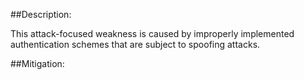 ##Description:

This attack-focused weakness is caused by improperly implemented authentication schemes that are subject to spoofing attacks.



##Mitigation:
